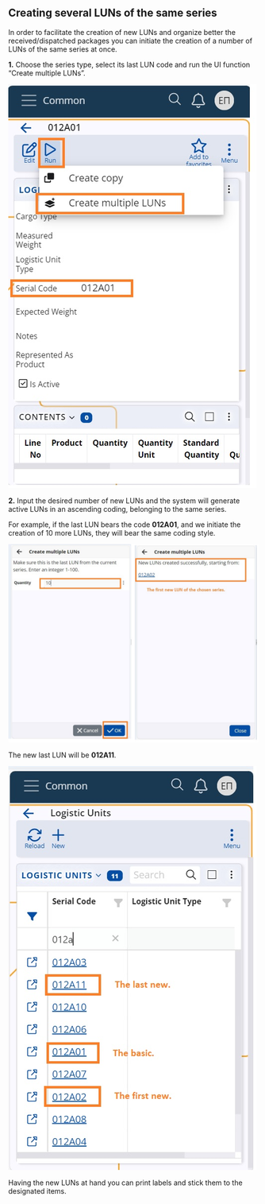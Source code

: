## Creating several LUNs of the same series

In order to facilitate the creation of new LUNs and organize better the received/dispatched packages you can initiate the creation of a number of LUNs of the same series at once.

<b>1.</b> Choose the series type, select its last LUN code and run the UI function “Create multiple LUNs”.

![Pictures](Pictures/UI_multiple_LUNs_1.png)

<b>2.</b> Input the desired number of new LUNs and the system will generate active LUNs in an ascending coding, belonging to the same series.

For example, if the last LUN bears the code <b>012A01</b>, and we initiate the creation of 10 more LUNs, they will bear the same coding style. 

![Pictures](Pictures/UI_multiple_LUNs_2.png)

The new last LUN will be <b>012A11</b>.

![Pictures](Pictures/UI_multiple_LUNs_3.png)

Having the new LUNs at hand you can print labels and stick them to the designated items.
